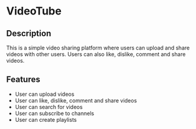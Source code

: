 # VideoTube

## Description

This is a simple video sharing platform where users can upload and share videos with other users. Users can also like, dislike, comment and share videos.

## Features

- User can upload videos
- User can like, dislike, comment and share videos
- User can search for videos
- User can subscribe to channels
- User can create playlists

